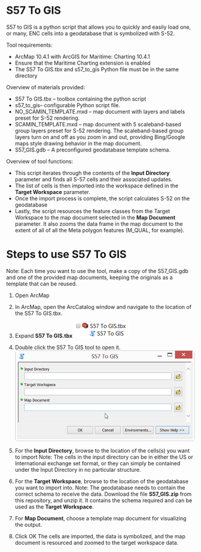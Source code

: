 # S57 To GIS

S57 to GIS is a python script that allows you to quickly and easily load one, or many, ENC cells into a
geodatabase that is symbolized with S-52.

Tool requirements:
* ArcMap 10.4.1 with ArcGIS for Maritime: Charting 10.4.1
* Ensure that the Maritime Charting extension is enabled
* The S57 To GIS.tbx and s57_to_gis Python file must be in the same directory

Overview of materials provided:
* S57 To GIS.tbx – toolbox containing the python script
* s57_to_gis– configurable Python script file.
* NO_SCAMIN_TEMPLATE.mxd – map document with layers and labels preset for S-52 rendering.
* SCAMIN_TEMPLATE.mxd – map document with 5 scaleband-based group layers preset for S-52 rendering. The scaleband-based group layers turn on and off as you zoom in and out, providing Bing/Google maps style drawing behavior in the map document.
* S57_GIS.gdb – A preconfigured geodatabase template schema.

Overview of tool functions:
* This script iterates through the contents of the **Input Directory** parameter and finds all S-57 cells and their associated updates.
* The list of cells is then imported into the workspace defined in the **Target Workspace** parameter.
* Once the import process is complete, the script calculates S-52 on the geodatabase
* Lastly, the script resources the feature classes from the Target Workspace to the map document selected in the **Map Document** parameter. It also zooms the data frame in the map document to the extent of all of all the Meta polygon features (M_QUAL, for example).

# Steps to use S57 To GIS

Note: Each time you want to use the tool, make a copy of the S57_GIS.gdb and one of the provided map
documents, keeping the originals as a template that can be reused. 

1. Open ArcMap
2. In ArcMap, open the ArcCatalog window and navigate to the location of the S57 To GIS.tbx.
3. Expand **S57 To GIS.tbx**
![App](toolbox.png)

4. Double click the S57 To GIS tool to open it.
![App](tool.png)

5. For the **Input Directory**, browse to the location of the cells(s) you want to import
Note: The cells in the input directory can be in either the US or International exchange set
format, or they can simply be contained under the Input Directory in no particular structure.
6. For the **Target Workspace**, browse to the location of the geodatabase you want to import into.
Note: The geodatabase needs to contain the correct schema to receive the data. Download the file **S57_GIS.zip** from this repository, and unzip it. It contains the schema required and can be used as the **Target Workspace**.
7. For **Map Document**, choose a template map document for visualizing the output.
8. Click OK
The cells are imported, the data is symbolized, and the map document is resourced and zoomed
to the target workspace data.
